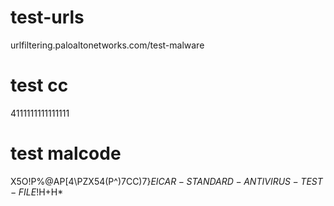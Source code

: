 # test-urls

urlfiltering.paloaltonetworks.com/test-malware

# test cc  

4111111111111111


# test malcode

X5O!P%@AP[4\PZX54(P^)7CC)7}$EICAR-STANDARD-ANTIVIRUS-TEST-FILE!$H+H*
    

